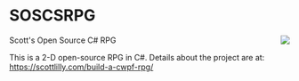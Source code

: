 # SOSCSRPG
<img align="right" src="https://scottlilly.com/wp-content/uploads/2013/11/GiantSpider.png">
Scott's Open Source C# RPG

This is a 2-D open-source RPG in C#. Details about the project are at: https://scottlilly.com/build-a-cwpf-rpg/
